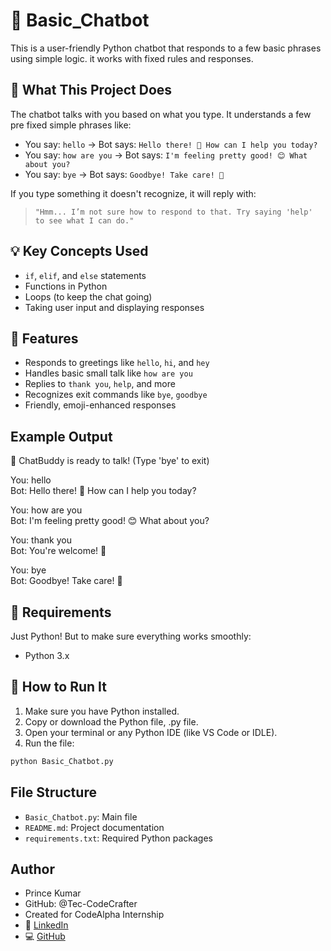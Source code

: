 # 🤖 Basic_Chatbot

This is a user-friendly Python chatbot that responds to a few basic phrases using simple logic. it works with fixed rules and responses.

## 🧠 What This Project Does

The chatbot talks with you based on what you type. It understands a few pre fixed simple phrases like:

- You say: `hello` → Bot says: `Hello there! 👋 How can I help you today?`
- You say: `how are you` → Bot says: `I'm feeling pretty good! 😊 What about you?`
- You say: `bye` → Bot says: `Goodbye! Take care! 👋`

If you type something it doesn't recognize, it will reply with:
> `"Hmm... I’m not sure how to respond to that. Try saying 'help' to see what I can do."`

## 💡 Key Concepts Used

- `if`, `elif`, and `else` statements
- Functions in Python
- Loops (to keep the chat going)
- Taking user input and displaying responses

## 🚀 Features

- Responds to greetings like `hello`, `hi`, and `hey`
- Handles basic small talk like `how are you`
- Replies to `thank you`, `help`, and more
- Recognizes exit commands like `bye`, `goodbye`
- Friendly, emoji-enhanced responses

## Example Output

🤖 ChatBuddy is ready to talk! (Type 'bye' to exit)

You: hello  
Bot: Hello there! 👋 How can I help you today?

You: how are you  
Bot: I'm feeling pretty good! 😊 What about you?

You: thank you  
Bot: You're welcome! 🙌

You: bye  
Bot: Goodbye! Take care! 👋


## 🔧 Requirements

Just Python! But to make sure everything works smoothly:
- Python 3.x

## 🚀 How to Run It

1. Make sure you have Python installed.
2. Copy or download the Python file, .py file.
3. Open your terminal or any Python IDE (like VS Code or IDLE).
4. Run the file:
```bash
python Basic_Chatbot.py
```

## File Structure

- `Basic_Chatbot.py`: Main file
- `README.md`: Project documentation
- `requirements.txt`: Required Python packages

## Author 

- Prince Kumar
- GitHub: @Tec-CodeCrafter 
- Created for CodeAlpha Internship
- 🔗 [LinkedIn](https://www.linkedin.com/in/prince-kumar-aa5a76329)
- 💻 [GitHub](https://github.com/Tec-CodeCrafter)